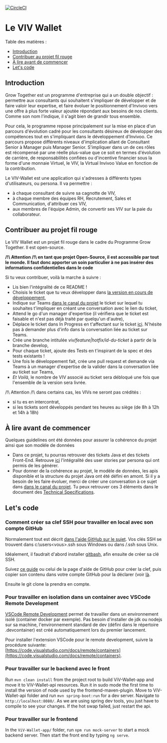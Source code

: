 [![CircleCI](https://circleci.com/gh/Invivoo/ViV-Wallet.svg?style=svg)](https://circleci.com/gh/Invivoo/ViV-Wallet)

# Le VIV Wallet

Table des matières :

- [Introduction](#introduction)
- [Contribuer au projet fil rouge](#contribuer-au-projet-fil-rouge)
- [À lire avant de commencer](#à-lire-avant-de-commencer)
- [Let's code](#lets-code)

## Introduction

Grow Together est un programme d'entreprise qui a un double objectif : permettre aux consultants qui souhaitent s&#39;impliquer de développer et de faire valoir leur expertise, et faire évoluer le positionnement d&#39;Invivoo vers une offre à plus forte valeur ajoutée répondant aux besoins de nos clients. Comme son nom l&#39;indique, il s&#39;agit bien de grandir tous ensemble.

Pour cela, le programme repose principalement sur la mise en place d&#39;un parcours d&#39;évolution cadré pour les consultants désireux de développer des compétences tout en s&#39;impliquant dans le développement d&#39;Invivoo. Ce parcours propose différents niveaux d&#39;implication allant de Consultant Senior à Manager puis Manager Senior. S&#39;impliquer dans un de ces rôles est récompensé par une réelle plus-value que ce soit en termes d&#39;évolution de carrière, de responsabilités confiées ou d&#39;incentive financier sous la forme d&#39;une monnaie Virtuel, le VIV, la Virtual Invivoo Value en fonction de la contribution.

Le VIV-Wallet est une application qui s&#39;adresses à différents types d&#39;utilisateurs, ou persona. Il va permettre :

- à chaque consultant de suivre sa cagnotte de VIV,
- à chaque membre des équipes RH, Recrutement, Sales et Communication, d&#39;attribuer ces VIV,
- aux membres de l&#39;équipe Admin, de convertir ses VIV sur la paie du collaborateur.

## Contribuer au projet fil rouge

Le VIV Wallet est un projet fil rouge dans le cadre du Programme Grow Together. Il est open-source.

**/!\ Attention /!\ en tant que projet Open-Source, il est accessible par tout le monde. Il faut donc apporter un soin particulier à ne pas insérer des informations confidentielles dans le code**

Si tu veux contribuer, voilà la marche à suivre :

- Lis bien l'intégralité de ce README !
- Choisis le ticket que tu veux développer dans [la version en cours de développement](https://github.com/Invivoo/ViV-Wallet/projects/1),
- Indique sur Teams [dans le canal du projet](https://teams.microsoft.com/l/channel/19%3a4ad8360f9c4e4016a157bfe3f7ca968a%40thread.skype/VIV-Wallet?groupId=d5a0827f-1103-4e19-89f3-d85e7caeb167&tenantId=6d13640c-ba8f-4480-a2a0-0093bacdb7c1) le ticket sur lequel tu souhaites t'impliquer en créant une conversation avec le lien du ticket,
- Attend le go d'un manager d'expertise (il vérifiera que le ticket est faisable et n'est pas déjà traité par quelqu'un d'autre),
- Déplace le ticket dans In Progress en t'affectant sur le ticket [ici](https://github.com/Invivoo/ViV-Wallet/projects/1). N'hésite pas à demander plus d'info dans la conversation liée au ticket sur Teams.
- Crée une branche intitulée _viv/feature|hotfix/id-du-ticket_ à partir de la branche develop,
- Pour chaque ticket, ajoute des Tests en t'inspirant de la spec et des tests existants !
- Une fois le développement fait, crée une pull request et demande via Teams à un manager d'expertise de la valider dans la conversation liée au ticket sur Teams,
- _Et Voilà_, le nombre de VIV associé au ticket sera débloqué une fois que l'ensemble de la version sera livrée.

/!\ Attention /!\ dans certains cas, les VIVs ne seront pas crédités :

- si tu es en intercontrat,
- si les tickets sont développés pendant tes heures au siège (de 8h à 12h et 14h à 18h)

## À lire avant de commencer

Quelques guidelines ont été données pour assurer la cohérence du projet ainsi que son modèle de données

- Dans ce projet, tu pourras retrouver des tickets Java et des tickets Front-End. Retrouve [ici](https://invivoo.sharepoint.com/:w:/s/Managersd'Expertise/EeWUsfMrHMdOgpooDoYeWCYBsczKABL8gNalyRRjTDFb_g?e=ebTLgZ) l'intégralité des user stories par persona qui ont permis de les générer.
- Pour donner de la cohérence au projet, le modèle de données, les apis disponible et la structure du projet Java ont été défini en amont. Si il y a besoin de les faire évoluer, merci de créer une conversation à ce sujet dans [dans le canal du projet](https://teams.microsoft.com/l/channel/19%3a4ad8360f9c4e4016a157bfe3f7ca968a%40thread.skype/VIV-Wallet?groupId=d5a0827f-1103-4e19-89f3-d85e7caeb167&tenantId=6d13640c-ba8f-4480-a2a0-0093bacdb7c1). Tu peux retrouver ces 3 éléments dans le document des [Technical Specifications](https://invivoo.sharepoint.com/:w:/s/Managersd'Expertise/ES5hwrPj9fdFj1g8w58NLvcBn2_JeJ9HslSdzdUwafGFpQ?e=KSssb3).

## Let's code

### Comment créer sa clef SSH pour travailler en local avec son compte GitHub

Normalement tout est décrit [dans l'aide GitHub sur le sujet](https://help.github.com/en/enterprise/2.17/user/authenticating-to-github/connecting-to-github-with-ssh). Vos clés SSH se trouvent dans c:\users\<vous>\.ssh sous Windows ou dans /.ssh sous Unix.

Idéalement, il faudrait d'abord installer [gitbash](https://www.atlassian.com/git/tutorials/git-bash), afin ensuite de créer sa clé SSH.

Suivez [ce guide](https://git-scm.com/book/fr/v2/Git-sur-le-serveur-G%C3%A9n%C3%A9ration-des-cl%C3%A9s-publiques-SSH) ou celui de la page d'aide de GitHub pour créer la clef, puis copier son contenu dans votre compte GitHub pour la déclarer (voir [là](https://help.github.com/en/enterprise/2.17/user/authenticating-to-github/adding-a-new-ssh-key-to-your-github-account).

Ensuite le git clone la prendra en compte.

### Pour travailler en isolation dans un container avec VSCode Remote Development

[VSCode Remote Development](https://code.visualstudio.com/docs/remote/remote-overview) permet de travailler dans un environnement isolé (container docker par exemple). Pas besoin d'installer de jdk ou nodejs sur sa machine, l'environnement standard de dev (défini dans le répertoire .devcontainer) est créé automatiquement lors du premier lancement.

Pour installer l'extension VSCode pour le remote development, suivre la procédure suivante: [https://code.visualstudio.com/docs/remote/containers](https://code.visualstudio.com/docs/remote/containers).

### Pour travailler sur le backend avec le front

Run `mvn clean install` from the project root to build ViV-Wallet-app and move it to ViV-Wallet-api resources. 
Run it in sudo mode the first time to install the version of node used by the frontend-maven-plugin.
Move to ViV-Wallet-api folder and run `mvn spring-boot:run` for a dev server. Navigate to `http://localhost:8080/`.
As we are using spring dev tools, you just have to compile to see your changes. If the hot swap  failed, just restart the api.

### Pour travailler sur le frontend

In the `ViV-Wallet-app/` folder, run `npm run mock-server` to start a mock backend server. Then start the front end by typing `ng serve`.

